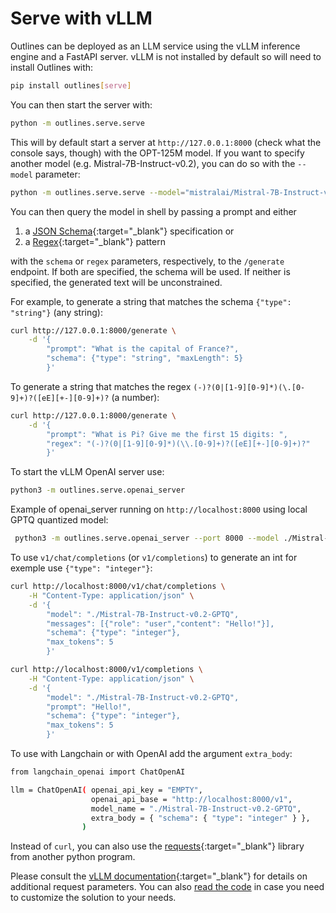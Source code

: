 # Serve with vLLM

Outlines can be deployed as an LLM service using the vLLM inference engine and a FastAPI server. vLLM is not installed by default so will need to install Outlines with:

```bash
pip install outlines[serve]
```

You can then start the server with:

```bash
python -m outlines.serve.serve
```

This will by default start a server at `http://127.0.0.1:8000` (check what the console says, though) with the OPT-125M model. If you want to specify another model (e.g. Mistral-7B-Instruct-v0.2), you can do so with the `--model` parameter:

```bash
python -m outlines.serve.serve --model="mistralai/Mistral-7B-Instruct-v0.2"
```

You can then query the model in shell by passing a prompt and either

1. a [JSON Schema][jsonschema]{:target="_blank"} specification or
2. a [Regex][regex]{:target="_blank"} pattern

with the `schema` or `regex` parameters, respectively, to the `/generate` endpoint. If both are specified, the schema will be used. If neither is specified, the generated text will be unconstrained.

For example, to generate a string that matches the schema `{"type": "string"}` (any string):

```bash
curl http://127.0.0.1:8000/generate \
    -d '{
        "prompt": "What is the capital of France?",
        "schema": {"type": "string", "maxLength": 5}
        }'
```

To generate a string that matches the regex `(-)?(0|[1-9][0-9]*)(\.[0-9]+)?([eE][+-][0-9]+)?` (a number):

```bash
curl http://127.0.0.1:8000/generate \
    -d '{
        "prompt": "What is Pi? Give me the first 15 digits: ",
        "regex": "(-)?(0|[1-9][0-9]*)(\\.[0-9]+)?([eE][+-][0-9]+)?"
        }'
```

To start the vLLM OpenAI server use:

```bash
python3 -m outlines.serve.openai_server
```

Example of openai_server running on `http://localhost:8000` using local GPTQ quantized model:

```bash
 python3 -m outlines.serve.openai_server --port 8000 --model ./Mistral-7B-Instruct-v0.2-GPTQ --dtype float16
```

To use `v1/chat/completions` (or `v1/completions`) to generate an int for exemple use `{"type": "integer"}`:

```bash
curl http://localhost:8000/v1/chat/completions \
    -H "Content-Type: application/json" \
    -d '{
        "model": "./Mistral-7B-Instruct-v0.2-GPTQ",
        "messages": [{"role": "user","content": "Hello!"}],
        "schema": {"type": "integer"},
        "max_tokens": 5
        }'
```
```bash
curl http://localhost:8000/v1/completions \
    -H "Content-Type: application/json" \
    -d '{
        "model": "./Mistral-7B-Instruct-v0.2-GPTQ",
        "prompt": "Hello!",
        "schema": {"type": "integer"},
        "max_tokens": 5
        }'
```
To use with Langchain or with OpenAI add the argument `extra_body`:

```bash
from langchain_openai import ChatOpenAI

llm = ChatOpenAI( openai_api_key = "EMPTY",
                  openai_api_base = "http://localhost:8000/v1",
                  model_name = "./Mistral-7B-Instruct-v0.2-GPTQ",
                  extra_body = { "schema": { "type": "integer" } },
                )
```

Instead of `curl`, you can also use the [requests][requests]{:target="_blank"} library from another python program.

Please consult the [vLLM documentation][vllm]{:target="_blank"} for details on additional request parameters. You can also [read the code](https://github.com/outlines-dev/outlines/blob/main/outlines/serve/serve.py) in case you need to customize the solution to your needs.

[requests]: https://requests.readthedocs.io/en/latest/
[vllm]: https://docs.vllm.ai/en/latest/index.html
[jsonschema]: https://json-schema.org/learn/getting-started-step-by-step
[regex]: https://www.regular-expressions.info/tutorial.html
